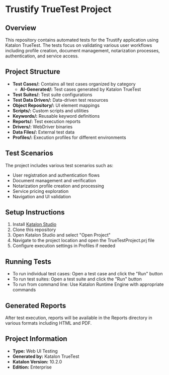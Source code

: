 # Trustify TrueTest Project

## Overview
This repository contains automated tests for the Trustify application using Katalon TrueTest. The tests focus on validating various user workflows including profile creation, document management, notarization processes, authentication, and service access.

## Project Structure
- **Test Cases/:** Contains all test cases organized by category
  - **AI-Generated/:** Test cases generated by Katalon TrueTest
- **Test Suites/:** Test suite configurations
- **Test Data Driven/:** Data-driven test resources
- **Object Repository/:** UI element mappings
- **Scripts/:** Custom scripts and utilities
- **Keywords/:** Reusable keyword definitions
- **Reports/:** Test execution reports
- **Drivers/:** WebDriver binaries
- **Data Files/:** External test data
- **Profiles/:** Execution profiles for different environments

## Test Scenarios
The project includes various test scenarios such as:
- User registration and authentication flows
- Document management and verification
- Notarization profile creation and processing
- Service pricing exploration
- Navigation and UI validation

## Setup Instructions
1. Install [Katalon Studio](https://www.katalon.com/download/)
2. Clone this repository
3. Open Katalon Studio and select "Open Project"
4. Navigate to the project location and open the TrueTestProject.prj file
5. Configure execution settings in Profiles if needed

## Running Tests
- To run individual test cases: Open a test case and click the "Run" button
- To run test suites: Open a test suite and click the "Run" button
- To run from command line: Use Katalon Runtime Engine with appropriate commands

## Generated Reports
After test execution, reports will be available in the Reports directory in various formats including HTML and PDF.

## Project Information
- **Type:** Web UI Testing
- **Generated by:** Katalon TrueTest
- **Katalon Version:** 10.2.0
- **Edition:** Enterprise
